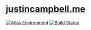 # [justincampbell.me](http://justincampbell.me)
[![Atlas Environment](https://img.shields.io/badge/Atlas-justincampbell%2Fjustincampbell.me-blue.svg)](https://atlas.hashicorp.com/justincampbell/environments/justincampbell.me/changes)
[![Build Status](https://travis-ci.org/justincampbell/justincampbell.me.svg?branch=master)](https://travis-ci.org/justincampbell/justincampbell.me)
